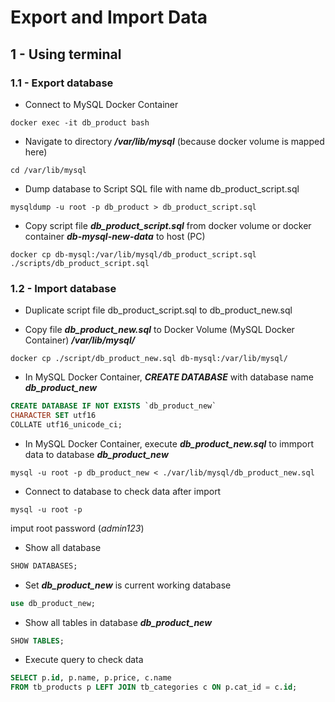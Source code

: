 # Export and Import Data

## 1 - Using terminal

### 1.1 - Export database

* Connect to MySQL Docker Container

```shell
docker exec -it db_product bash
```

* Navigate to directory ***/var/lib/mysql*** (because docker volume is mapped here)

```shell
cd /var/lib/mysql
```

* Dump database to Script SQL file with name db_product_script.sql

```shell
mysqldump -u root -p db_product > db_product_script.sql
```

* Copy script file ***db_product_script.sql*** from docker volume or docker container ***db-mysql-new-data*** to host (PC)

```shell
docker cp db-mysql:/var/lib/mysql/db_product_script.sql ./scripts/db_product_script.sql
```

### 1.2 - Import database

* Duplicate script file db_product_script.sql to db_product_new.sql

* Copy file ***db_product_new.sql*** to Docker Volume (MySQL Docker Container) ***/var/lib/mysql/***

```shell
docker cp ./script/db_product_new.sql db-mysql:/var/lib/mysql/
```

* In MySQL Docker Container, ***CREATE DATABASE*** with database name ***db_product_new***

```sql
CREATE DATABASE IF NOT EXISTS `db_product_new`
CHARACTER SET utf16
COLLATE utf16_unicode_ci;
```
* In MySQL Docker Container, execute ***db_product_new.sql*** to immport data to database ***db_product_new***

```shell
mysql -u root -p db_product_new < ./var/lib/mysql/db_product_new.sql
```

* Connect to database to check data after import

```shell
mysql -u root -p
```
imput root password (*admin123*)

* Show all database

```sql
SHOW DATABASES;
```

* Set ***db_product_new*** is current working database

```sql
use db_product_new;
```

* Show all tables in database ***db_product_new***

```sql
SHOW TABLES;
```

* Execute query to check data

```sql
SELECT p.id, p.name, p.price, c.name
FROM tb_products p LEFT JOIN tb_categories c ON p.cat_id = c.id;
```
